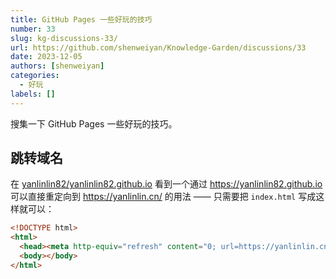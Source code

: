 ```yaml
---
title: GitHub Pages 一些好玩的技巧
number: 33
slug: kg-discussions-33/
url: https://github.com/shenweiyan/Knowledge-Garden/discussions/33
date: 2023-12-05
authors: [shenweiyan]
categories: 
  - 好玩
labels: []
---
```


搜集一下 GitHub Pages 一些好玩的技巧。

<!-- more -->

## 跳转域名

在 [yanlinlin82/yanlinlin82.github.io](https://github.com/yanlinlin82/yanlinlin82.github.io/tree/master) 看到一个通过 <https://yanlinlin82.github.io> 可以直接重定向到 <https://yanlinlin.cn/> 的用法 —— 只需要把 `index.html` 写成这样就可以：
```html
<!DOCTYPE html>
<html>
  <head><meta http-equiv="refresh" content="0; url=https://yanlinlin.cn/"></head>
  <body></body>
</html>
```

<script src="https://giscus.app/client.js"
	data-repo="shenweiyan/Knowledge-Garden"
	data-repo-id="R_kgDOKgxWlg"
	data-mapping="number"
	data-term="33"
	data-reactions-enabled="1"
	data-emit-metadata="0"
	data-input-position="bottom"
	data-theme="light"
	data-lang="zh-CN"
	crossorigin="anonymous"
	async>
</script>
